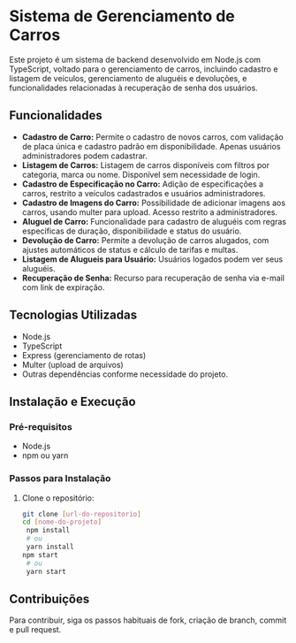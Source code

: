 # Sistema de Gerenciamento de Carros

Este projeto é um sistema de backend desenvolvido em Node.js com TypeScript, voltado para o gerenciamento de 
carros, incluindo cadastro e listagem de veículos, gerenciamento de aluguéis e devoluções, e funcionalidades 
relacionadas à recuperação de senha dos usuários.

## Funcionalidades

- **Cadastro de Carro:** Permite o cadastro de novos carros, com validação de placa única e cadastro padrão em disponibilidade. Apenas usuários administradores podem cadastrar.
- **Listagem de Carros:** Listagem de carros disponíveis com filtros por categoria, marca ou nome. Disponível sem necessidade de login.
- **Cadastro de Especificação no Carro:** Adição de especificações a carros, restrito a veículos cadastrados e usuários administradores.
- **Cadastro de Imagens do Carro:** Possibilidade de adicionar imagens aos carros, usando multer para upload. Acesso restrito a administradores.
- **Aluguel de Carro:** Funcionalidade para cadastro de aluguéis com regras específicas de duração, disponibilidade e status do usuário.
- **Devolução de Carro:** Permite a devolução de carros alugados, com ajustes automáticos de status e cálculo de tarifas e multas.
- **Listagem de Alugueis para Usuário:** Usuários logados podem ver seus aluguéis.
- **Recuperação de Senha:** Recurso para recuperação de senha via e-mail com link de expiração.

## Tecnologias Utilizadas

- Node.js
- TypeScript
- Express (gerenciamento de rotas)
- Multer (upload de arquivos)
- Outras dependências conforme necessidade do projeto.

## Instalação e Execução

### Pré-requisitos

- Node.js
- npm ou yarn

### Passos para Instalação

1. Clone o repositório:
   ```bash
   git clone [url-do-repositorio]
   cd [nome-do-projeto]
    npm install
    # ou
    yarn install
   npm start
    # ou
    yarn start

## Contribuições

Para contribuir, siga os passos habituais de fork, criação de branch, commit e pull request.
